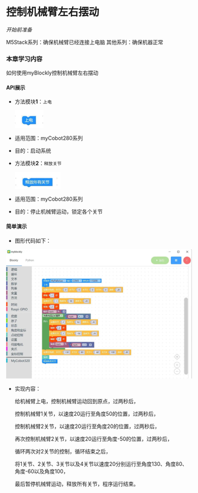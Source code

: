 # 控制机械臂左右摆动

<i>开始前准备</i>

M5Stack系列：确保机械臂已经连接上电脑
其他系列：确保机器正常

### 本章学习内容

如何使用myBlockly控制机械臂左右摆动

#### API展示

* 方法模块**1**：`上电`

  <img src="../../../../resources/3-FunctionsAndApplications/6.developmentGuide/myBlocklyAndUlFlow/myblocklyTutorials/swing/上电.jpg" style="zoom: 50%;" />

* 适用范围：myCobot280系列

* 目的：启动系统

  

* 方法模块**2**：`释放关节`

  <img src="../../../../resources/3-FunctionsAndApplications/6.developmentGuide/myBlocklyAndUlFlow/myblocklyTutorials/swing/释放所有关节.jpg" style="zoom: 50%;" />

* 适用范围：myCobot280系列

* 目的：停止机械臂运动，锁定各个关节

#### 简单演示

* 图形代码如下：

<img src="../../../../resources/3-FunctionsAndApplications/6.developmentGuide/myBlocklyAndUlFlow/myblocklyTutorials/swing/左右摆动demo.jpg" style="zoom: 50%;" />



* 实现内容：

  给机械臂上电，控制机械臂运动回到原点，过两秒后，

  控制机械臂1关节，以速度20运行至角度50的位置，过两秒后，

  控制机械臂2关节，以速度20运行至角度20的位置，过两秒后，

  再次控制机械臂2关节，以速度20运行至角度-50的位置，过两秒后，

  循环两次对2关节的控制，循环结束之后，

  将1关节、2关节、3关节以及4关节以速度20分别运行至角度130、角度80、角度-60以及角度100，

  最后暂停机械臂运动，释放所有关节，程序运行结束。
